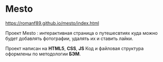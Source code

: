 # Mesto
https://romanf89.github.io/mesto/index.html

Проект Mesto : интерактивная страница о путешесвтиях куда можно будет добавлять фотографии, удалять их и ставить лайки.

Проект написан на **HTML5**, **CSS**, **JS** Код и файловая структура оформлены по методологии **БЭМ**.
